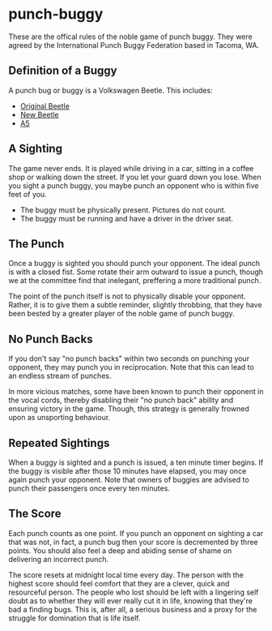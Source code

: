 # punch-buggy
These are the offical rules of the noble game of punch buggy.  They were agreed by the International Punch Buggy Federation based in Tacoma, WA.

## Definition of a Buggy
A punch bug or buggy is a Volkswagen Beetle.  This includes:
* [Original Beetle](https://en.wikipedia.org/wiki/Volkswagen_Beetle)
* [New Beetle](https://en.wikipedia.org/wiki/Volkswagen_New_Beetle)
* [A5](https://en.wikipedia.org/wiki/Volkswagen_New_Beetle)

## A Sighting
The game never ends.  It is played while driving in a car, sitting in a coffee shop or walking down the street.  If you let your guard down you lose.  When you sight a punch buggy, you maybe punch an opponent who is within five feet of you.  

* The buggy must be physically present.  Pictures do not count.
* The buggy must be running and have a driver in the driver seat.

## The Punch
Once a buggy is sighted you should punch your opponent.  The ideal punch is with a closed fist.  Some rotate their arm outward to issue a punch, though we at the committee find that inelegant, preffering a more traditional punch.

The point of the punch itself is not to physically disable your opponent.  Rather, it is to give them a subtle reminder, slightly throbbing, that they have been bested by a greater player of the noble game of punch buggy.

## No Punch Backs
If you don't say "no punch backs" within two seconds on punching your opponent, they may punch you in reciprocation.  Note that this can lead to an endless stream of punches.  

In more vicious matches, some have been known to punch their opponent in the vocal cords, thereby disabling their "no punch back" ability and ensuring victory in the game.  Though, this strategy is generally frowned upon as unsporting behaviour.

## Repeated Sightings
When a buggy is sighted and a punch is issued, a ten minute timer begins.  If the buggy is visible after those 10 minutes have elapsed, you may once again punch your opponent.  Note that owners of buggies are advised to punch their passengers once every ten minutes.

## The Score
Each punch counts as one point.  If you punch an opponent on sighting a car that was not, in fact, a punch bug then your score is decremented by three points.  You should also feel a deep and abiding sense of shame on delivering an incorrect punch.

The score resets at midnight local time every day.  The person with the highest score should feel comfort that they are a clever, quick and resourceful person.  The people who lost should be left with a lingering self doubt as to whether they will ever really cut it in life, knowing that they're bad a finding bugs.  This is, after all, a serious business and a proxy for the struggle for domination that is life itself.
